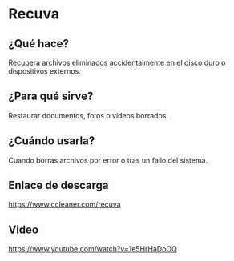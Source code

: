 # Recuva

## ¿Qué hace?
Recupera archivos eliminados accidentalmente en el disco duro o dispositivos externos.

## ¿Para qué sirve?
Restaurar documentos, fotos o vídeos borrados.

## ¿Cuándo usarla?
Cuando borras archivos por error o tras un fallo del sistema.

## Enlace de descarga
https://www.ccleaner.com/recuva

## Video
https://www.youtube.com/watch?v=1e5HrHaDoOQ
